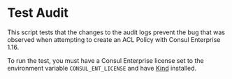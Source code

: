 # Test Audit

This script tests that the changes to the audit logs prevent the bug that was
observed when attempting to create an ACL Policy with Consul Enterprise 1.16.

To run the test, you must have a Consul Enterprise license set to the
environment variable `CONSUL_ENT_LICENSE` and have [Kind](https://kind.sigs.k8s.io/) installed.
